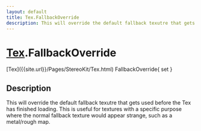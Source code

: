 ```yaml
---
layout: default
title: Tex.FallbackOverride
description: This will override the default fallback texutre that gets used before the Tex has finished loading. This is useful for textures with a specific purpose where the normal fallback texture would appear strange, such as a metal/rough map.
---
```

# [Tex]({{site.url}}/Pages/StereoKit/Tex.html).FallbackOverride

<div class='signature' markdown='1'>
[Tex]({{site.url}}/Pages/StereoKit/Tex.html) FallbackOverride{ set }
</div>

## Description
This will override the default fallback texutre that gets
used before the Tex has finished loading. This is useful for
textures with a specific purpose where the normal fallback texture
would appear strange, such as a metal/rough map.

